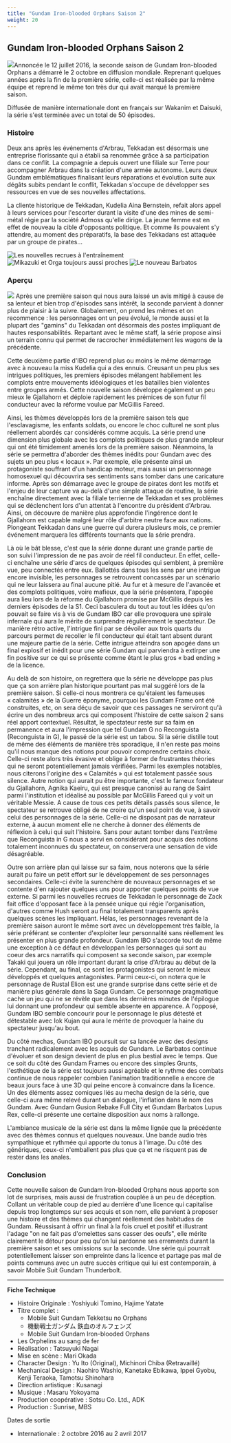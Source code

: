 ```yaml
---
title: "Gundam Iron-blooded Orphans Saison 2"
weight: 20
---
```


Gundam Iron-blooded Orphans Saison 2
------------------------------------


![](/images/stories/saga/g-tekketsu-s2/index.jpg)Annoncée le 12 juillet 2016, la seconde saison de Gundam Iron-blooded Orphans a démarré le 2 octobre en diffusion mondiale. Reprenant quelques années après la fin de la première série, celle-ci est réalisée par la même équipe et reprend le même ton très dur qui avait marqué la première saison. 


Diffusée de manière internationale dont en français sur Wakanim et Daisuki, la série s'est terminée avec un total de 50 épisodes.


### Histoire


Deux ans après les événements d'Arbrau, Tekkadan est désormais une entreprise florissante qui a établi sa renommée grâce à sa participation dans ce conflit. La compagnie a depuis ouvert une filiale sur Terre pour accompagner Arbrau dans la création d'une armée autonome. Leurs deux Gundam emblématiques finalisant leurs réparations et évolution suite aux dégâts subits pendant le conflit, Tekkadan s'occupe de développer ses ressources en vue de ses nouvelles affectations. 


La cliente historique de Tekkadan, Kudelia Aina Bernstein, refait alors appel à leurs services pour l'escorter durant la visite d'une des mines de semi-métal régie par la société Admoss qu'elle dirige. La jeune femme est en effet de nouveau la cible d'opposants politique. Et comme ils pouvaient s'y attendre, au moment des préparatifs, la base des Tekkadans est attaquée par un groupe de pirates... 


![Les nouvelles recrues à l'entraînement](/images/stories/saga/g-tekketsu-s2/intro-1.jpg) ![Mikazuki et Orga toujours aussi proches](/images/stories/saga/g-tekketsu-s2/intro-2.jpg) ![Le nouveau Barbatos](/images/stories/saga/g-tekketsu-s2/intro-3.jpg)


### Aperçu


![](/images/stories/saga/g-tekketsu-s2/ibo-s2.jpg)
Après une première saison qui nous aura laissé un avis mitigé à cause de sa lenteur et bien trop d'épisodes sans intérêt, la seconde parvient à donner plus de plaisir à la suivre. Globalement, on prend les mêmes et on recommence : les personnages ont un peu évolué, le monde aussi et la plupart des "gamins" du Tekkadan ont désormais des postes impliquant de hautes responsabilités. Repartant avec le même staff, la série propose ainsi un terrain connu qui permet de raccrocher immédiatement les wagons de la précédente. 


Cette deuxième partie d'IBO reprend plus ou moins le même démarrage avec à nouveau la miss Kudelia qui a des ennuis. Creusant un peu plus ses intrigues politiques, les premiers épisodes mélangent habilement les complots entre mouvements idéologiques et les batailles bien violentes entre groupes armés. Cette nouvelle saison développe également un peu mieux le Gjallahorn et déploie rapidement les prémices de son futur fil conducteur avec la réforme voulue par McGillis Fareed.


Ainsi, les thèmes développés lors de la première saison tels que l'esclavagisme, les enfants soldats, ou encore le choc culturel ne sont plus réellement abordés car considérés comme acquis. La série prend une dimension plus globale avec les complots politiques de plus grande ampleur qui ont été timidement amenés lors de la première saison. Néanmoins, la série se permettra d'aborder des thèmes inédits pour Gundam avec des sujets un peu plus « locaux ». Par exemple, elle présente ainsi un protagoniste souffrant d'un handicap moteur, mais aussi un personnage homosexuel qui découvrira ses sentiments sans tomber dans une caricature informe. Après son démarrage avec le groupe de pirates dont les motifs et l'enjeu de leur capture va au-delà d'une simple attaque de routine, la série enchaîne directement avec la filiale terrienne de Tekkadan et ses problèmes qui se déclenchent lors d'un attentat à l'encontre du président d'Arbrau. Ainsi, on découvre de manière plus approfondie l'ingérence dont le Gjallahorn est capable malgré leur rôle d'arbitre neutre face aux nations. Plongeant Tekkadan dans une guerre qui durera plusieurs mois, ce premier événement marquera les différents tournants que la série prendra. 


Là où le bât blesse, c'est que la série donne durant une grande partie de son suivi l'impression de ne pas avoir de réel fil conducteur. En effet, celle-ci enchaîne une série d'arcs de quelques épisodes qui semblent, à première vue, peu connectés entre eux. Ballottés dans tous les sens par une intrigue encore invisible, les personnages se retrouvent concassés par un scénario qui ne leur laissera au final aucune pitié. Au fur et à mesure de l'avancée et des complots politiques, voire mafieux, que la série présentera, l'apogée aura lieu lors de la réforme du Gjallahorn promise par McGillis depuis les derniers épisodes de la S1. Ceci basculera du tout au tout les idées qu'on pouvait se faire vis à vis de Gundam IBO car elle provoquera une spirale infernale qui aura le mérite de surprendre régulièrement le spectateur. De manière rétro active, l'intrigue fini par se dévoiler aux trois quarts du parcours permet de recoller le fil conducteur qui était tant absent durant une majeure partie de la série. Cette intrigue atteindra son apogée dans un final explosif et inédit pour une série Gundam qui parviendra à extirper une fin positive sur ce qui se présente comme étant le plus gros « bad ending » de la licence.


Au delà de son histoire, on regrettera que la série ne développe pas plus que ça son arrière plan historique pourtant pas mal suggéré lors de la première saison. Si celle-ci nous montrera ce qu'étaient les fameuses « calamités » de la Guerre éponyme, pourquoi les Gundam Frame ont été construites, etc, on sera déçu de savoir que ces passages ne serviront qu'à écrire un des nombreux arcs qui composent l'histoire de cette saison 2 sans réel apport contextuel. Résultat, le spectateur reste sur sa faim en permanence et aura l'impression que tel Gundam G no Reconguista (Reconguista in G), le passé de la série est un tabou. Si la série distille tout de même des éléments de manière très sporadique, il n'en reste pas moins qu'il nous manque des notions pour pouvoir comprendre certains choix. Celle-ci reste alors très évasive et oblige à former de frustrantes théories qui ne seront potentiellement jamais vérifiées. Parmi les exemples notables, nous citerons l'origine des « Calamités » qui est totalement passée sous silence. Autre notion qui aurait pu être importante, c'est le fameux fondateur du Gjallahorn, Agnika Kaeiru, qui est presque canonisé au rang de Saint parmi l'institution et idéalisé au possible par McGillis Fareed qui y voit un véritable Messie. A cause de tous ces petits détails passés sous silence, le spectateur se retrouve obligé de ne croire qu'un seul point de vue, à savoir celui des personnages de la série. Celle-ci ne disposant pas de narrateur externe, à aucun moment elle ne cherche à donner des éléments de réflexion à celui qui suit l'histoire. Sans pour autant tomber dans l'extrême que Reconguista in G nous a servi en considérant pour acquis des notions totalement inconnues du spectateur, on conservera une sensation de vide désagréable.


Outre son arrière plan qui laisse sur sa faim, nous noterons que la série aurait pu faire un petit effort sur le développement de ses personnages secondaires. Celle-ci évite la surenchère de nouveaux personnages et se contente d'en rajouter quelques uns pour apporter quelques points de vue externe. Si parmi les nouvelles recrues de Tekkadan le personnage de Zack fait office d'opposant face à la pensée unique qui régie l'organisation, d'autres comme Hush seront au final totalement transparents après quelques scènes les impliquant. Hélas, les personnages revenant de la première saison auront le même sort avec un développement très faible, la série préférant se contenter d'exploiter leur personnalité sans réellement les présenter en plus grande profondeur. Gundam IBO s'accorde tout de même une exception à ce défaut en développan les personnages qui sont au coeur des arcs narratifs qui composent sa seconde saison, par exemple Takaki qui jouera un rôle important durant la crise d'Arbrau au début de la série. Cependant, au final, ce sont les protagonistes qui seront le mieux développés et quelques antagonistes. Parmi ceux-ci, on notera que le personnage de Rustal Elion est une grande surprise dans cette série et de manière plus générale dans la Saga Gundam. Ce personnage pragmatique cache un jeu qui ne se révèle que dans les dernières minutes de l'épilogue lui donnant une profondeur qui semble absente en apparence. A l'opposé, Gundam IBO semble concourir pour le personnage le plus détesté et détestable avec Iok Kujan qui aura le mérite de provoquer la haine du spectateur jusqu'au bout. 


Du côté mechas, Gundam IBO poursuit sur sa lancée avec des designs tranchant radicalement avec les acquis de Gundam. Le Barbatos continue d'évoluer et son design devient de plus en plus bestial avec le temps. Que ce soit du côté des Gundam Frames ou encore des simples Grunts, l'esthétique de la série est toujours aussi agréable et le rythme des combats continue de nous rappeler combien l'animation traditionnelle a encore de beaux jours face à une 3D qui peine encore à convaincre dans la licence. Un des éléments assez comiques liés au mecha design de la série, que celle-ci aura même relevé durant un dialogue, l'inflation dans le nom des Gundam. Avec Gundam Gusion Rebake Full City et Gundam Barbatos Lupus Rex, celle-ci présente une certaine disposition aux noms à rallonge.


L'ambiance musicale de la série est dans la même lignée que la précédente avec des thèmes connus et quelques nouveaux. Une bande audio très sympathique et rythmée qui apporte du tonus à l'image. Du côté des génériques, ceux-ci n'emballent pas plus que ça et ne risquent pas de rester dans les anales. 


### Conclusion


Cette nouvelle saison de Gundam Iron-blooded Orphans nous apporte son lot de surprises, mais aussi de frustration couplée à un peu de déception. Collant un véritable coup de pied au derrière d'une licence qui capitalise depuis trop longtemps sur ses acquis et son nom, elle parvient à proposer une histoire et des thèmes qui changent réellement des habitudes de Gundam. Réussisant à offrir un final à la fois cruel et positif et illustrant l'adage "on ne fait pas d'omelettes sans casser des oeufs", elle mérite clairement le détour pour peu qu'on lui pardonne ses errements durant la première saison et ses omissions sur la seconde. Une série qui pourrait potentiellement laisser son empreinte dans la licence et partage pas mal de points communs avec un autre succès critique qui lui est contemporain, à savoir Mobile Suit Gundam Thunderbolt. 




---


**Fiche Technique**


* Histoire Originale : Yoshiyuki Tomino, Hajime Yatate
* Titre complet :
	+ Mobile Suit Gundam Tekketsu no Orphans
	+ 機動戦士ガンダム 鉄血のオルフェンズ
	+ Mobile Suit Gundam Iron-blooded Orphans
* Les Orphelins au sang de fer
* Réalisation : Tatsuyuki Nagai
* Mise en scène : Mari Okada
* Character Design : Yu Ito (Original), Michinori Chiba (Retravaillé)
* Mechanical Design : Naohiro Washio, Kanetake Ebikawa, Ippei Gyobu, Kenji Teraoka, Tamotsu Shinohara
* Direction artistique : Kusanagi
* Musique : Masaru Yokoyama
* Production coopérative : Sotsu Co. Ltd., ADK
* Production : Sunrise, MBS


Dates de sortie


* Internationale : 2 octobre 2016 au 2 avril 2017
